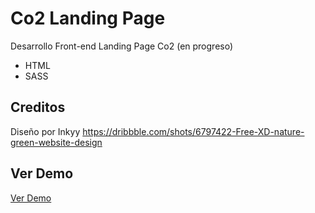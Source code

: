 # Co2 Landing Page
Desarrollo Front-end Landing Page Co2 (en progreso)
- HTML
- SASS

## Creditos
Diseño por Inkyy
https://dribbble.com/shots/6797422-Free-XD-nature-green-website-design

## Ver Demo
[Ver Demo](https://sergiodario.github.io/Co2-Landing-Page/)
